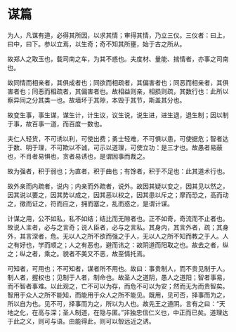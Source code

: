 # 谋篇

为人，凡谋有道，必得其所因，以求其情；审得其情，乃立三仪。三仪者：曰上，曰中，曰下。参以立焉，以生奇；奇不知其所壅，始于古之所从。

故郑人之取玉也，载司南之车，为其不惑也。夫度材、量能、揣情者，亦事之司南也。

故同情而相亲者，其俱成者也；同欲而相疏者，其偏害者也；同恶而相亲者，其俱害者也；同恶而相疏者，其偏害者也。故相益则亲，相损则疏，其数行也：此所以察异同之分其类一也。故墙坏于其隙，本毁于其节，斯盖其分也。

故变生事，事生谋，谋生计，计生议，议生说，说生进，进生退，退生制；因以制于事，故百事一道，而百度一数也。

夫仁人轻货，不可诱以利，可使出费；勇士轻难，不可惧以患，可使据危；智者达于数、明于理，不可欺以不诚，可示以道理，可使立功：是三才也。故愚者易蔽也，不肖者易惧也，贪者易诱也，是谓因事而裁之。

故为强者，积于弱也；为直者，积于曲也；有馀者，积于不足也：此其道术行也。

故外亲而内疏者，说内；内亲而外疏者，说外。故因其疑以变之，因其见以然之，因其说以要之，因其势以成之，因其恶以权之，因其患以斥之；摩而恐之，高而动之，徵而证之，符而应之，拥而塞之，乱而惑之，是谓计谋。

计谋之用，公不如私，私不如结；结比而无隙者也。正不如奇，奇流而不止者也。故说人主者，必与之言奇；说人臣者，必与之言私。其身内，其言外者，疏；其身外，其言深者，危。无以人之所不欲而强之于人，无以人之所不知而教之于人。人之有好也，学而顺之；人之有恶也，避而讳之：故阴道而阳取之也。故去之者，纵之；纵之者，乘之。貌者不美又不恶，故至情托焉。

可知者，可用也；不可知者，谋者所不用也。故曰：事贵制人，而不贵见制于人。制人者，握权也；见制于人者，制命也。故圣人之道阴，愚人之道阳；智者事易，而不智者事难。以此观之，亡不可以为存，而危不可以为安；然而无为而贵智矣。智用于众人之所不能知，而能用于众人之所不能见。既用，见可否，择事而为之，所以自为也。见不可，择事而为之，所以为人也。故先王之道阴。言有之曰：“天地之化，在高与深；圣人制道，在隐与匿。”非独忠信仁义也，中正而已矣。道理达于此之义，则可与语。由能得此，则可以彀远近之诱。
